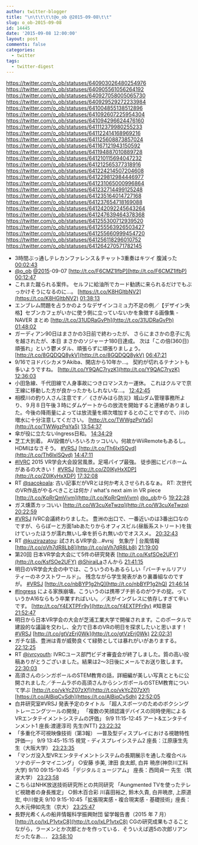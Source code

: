 ```yaml
---
author: twitter-blogger
title: "\n\t\t\t\t@o_ob @2015-09-08\t\t"
slug: o_ob-2015-09-08
id: 14445
date: '2015-09-08 12:00:00'
layout: post
comments: false
categories:
  - twitter
tags:
  - twitter-digest
---
```


https://twitter.com/o_ob/statuses/640903026480254976 https://twitter.com/o_ob/statuses/640905561056264192 https://twitter.com/o_ob/statuses/640927058005065730 https://twitter.com/o_ob/statuses/640929529272233984 https://twitter.com/o_ob/statuses/641004855138512896 https://twitter.com/o_ob/statuses/641092607225954304 https://twitter.com/o_ob/statuses/641094296624476160 https://twitter.com/o_ob/statuses/641112379980255233 https://twitter.com/o_ob/statuses/641122414168969216 https://twitter.com/o_ob/statuses/641125608873857024 https://twitter.com/o_ob/statuses/641167121943150592 https://twitter.com/o_ob/statuses/641194887010889728 https://twitter.com/o_ob/statuses/641210115694047232 https://twitter.com/o_ob/statuses/641212565377318916 https://twitter.com/o_ob/statuses/641224214507204608 https://twitter.com/o_ob/statuses/641229812984446977 https://twitter.com/o_ob/statuses/641231065000996864 https://twitter.com/o_ob/statuses/641232714499125248 https://twitter.com/o_ob/statuses/641235164014727168 https://twitter.com/o_ob/statuses/641237654718169088 https://twitter.com/o_ob/statuses/641242092245643264 https://twitter.com/o_ob/statuses/641247639464378368 https://twitter.com/o_ob/statuses/641255300712939520 https://twitter.com/o_ob/statuses/641255563926503427 https://twitter.com/o_ob/statuses/641255660999454720 https://twitter.com/o_ob/statuses/641256118296010752 https://twitter.com/o_ob/statuses/641264270571782145  

*   3時間ぶっ通しテレカンファレンス＆チャット3重奏はキツイ 腹減った [00:02:43](https://twitter.com/o_ob/statuses/640903026480254976)
*   [@o_ob](https://twitter.com/o_ob) [@2015](https://twitter.com/2015)-09-07 [http://t.co/F6CMZ1lfbP](http://t.co/F6CMZ1lfbP) [00:12:47](https://twitter.com/o_ob/statuses/640905561056264192)
*   これまた蹴られる案件。 セルフに給油所でカード勧誘に来られるだけでもぶっかけそうになるのに...。 [https://t.co/K8HGltbNV2](https://t.co/K8HGltbNV2) [01:38:13](https://twitter.com/o_ob/statuses/640927058005065730)
*   エンブレム問題を占うかのようなデザインコミュ力不足の例／【デザイン失格】セブンカフェがいかに使う側に立っていないかを象徴する画像集 - NAVER まとめ [http://t.co/31UDRaGvPh](http://t.co/31UDRaGvPh) [01:48:02](https://twitter.com/o_ob/statuses/640929529272233984)
*   ガーディアン90日はまさかの3日前で終わったが、 さらにまさかの息子に先を越されたが、本日 まさかのソジャーナ180日達成。 次は「この倍(360日)頑張れ」という鬱メダル、頑張らずに頑張りましょう。 [http://t.co/8GQDQQ8ykV](http://t.co/8GQDQQ8ykV) [06:47:21](https://twitter.com/o_ob/statuses/641004855138512896)
*   9/16でヨドバシカメラAkiba、開店から10年か...。 契約が切れるテナントも多いようですね。 [http://t.co/Y9QAC7ryzK](http://t.co/Y9QAC7ryzK) [12:36:03](https://twitter.com/o_ob/statuses/641092607225954304)
*   小田急線、千代田線で人身事故につきロマンスカー運休。 これはクルマで京王線に移動した方が良かったかもしれないな...。 [12:42:45](https://twitter.com/o_ob/statuses/641094296624476160)
*   相模川の釣り人さん注意です／《さがみはら防災》城山ダム管理事務所より、９月８日午後３時にダムゲートからの放流を開始すると連絡がありました。今後の降雨量によっては放流量を順次増加するとのことですので、川の増水に十分注意してください。 [http://t.co/TWWgzPqYa5](http://t.co/TWWgzPqYa5) [13:54:37](https://twitter.com/o_ob/statuses/641112379980255233)
*   傘が役に立たないIngress日和。 [14:34:29](https://twitter.com/o_ob/statuses/641122414168969216)
*   芝工大到着。 AV設備がいろいろカッコいい。何故かWiiRemoteもあるし。 HDMIはなさそう。 [#VRSJ](https://twitter.com/search?q=%23VRSJ&src=hash) [http://t.co/Th6IxlSQvd](http://t.co/Th6IxlSQvd) [14:47:11](https://twitter.com/o_ob/statuses/641125608873857024)
*   [#IVRC](https://twitter.com/search?q=%23IVRC&src=hash) 2015 VR学会大会設営風景。足場パイプ最強。 徒歩圏にビバホームがあるの大きい！ [#VRSJ](https://twitter.com/search?q=%23VRSJ&src=hash) [http://t.co/Z0IKyHxXDP](http://t.co/Z0IKyHxXDP) [17:32:08](https://twitter.com/o_ob/statuses/641167121943150592)
*   RT [@sacokoala](https://twitter.com/sacokoala): 古い記事だがVRとは何か考えさせられるなぁ。 RT: 次世代のVR作品がやるべきことは何か / what's next aim in VR piece [http://t.co/KpRrQmVivm](http://t.co/KpRrQmVivm) [@o_ob](https://twitter.com/o_ob)から [19:22:28](https://twitter.com/o_ob/statuses/641194887010889728)
*   ガス燻蒸カッコいい [http://t.co/W3cuXeTwzq](http://t.co/W3cuXeTwzq) [20:22:59](https://twitter.com/o_ob/statuses/641210115694047232)
*   [#VRSJ](https://twitter.com/search?q=%23VRSJ&src=hash) IVRC会議終わりました。 豊洲の出口で、一番近いのは3番出口なのですが、ららぽーと方面1abあたりからオフィスビル(昼飯系ストリート)を抜けていったほうが濡れ無いし傘を折られ無いのでオススメ。 [20:32:43](https://twitter.com/o_ob/statuses/641212565377318916)
*   RT [@kuzirazatou](https://twitter.com/kuzirazatou): 試されるVR学会...#vrsj　気象庁 | 台風情報 [http://t.co/qVh7dR8Lb8](http://t.co/qVh7dR8Lb8) [21:19:00](https://twitter.com/o_ob/statuses/641224214507204608)
*   第20回 日本VR学会大会にて5件の研究発表 [http://t.co/KsfSOe2UFY](http://t.co/KsfSOe2UFY) [@ShiraiLa](https://twitter.com/ShiraiLa)さんから [21:41:15](https://twitter.com/o_ob/statuses/641229812984446977)
*   明日のVR学会大会の中では、こういうのもあるらしい「バーチャルリアリティーのネクストワールド」。 残念ながら学生発表があり裏番組なのですが。 [#VRSJ](https://twitter.com/search?q=%23VRSJ&src=hash) [http://t.co/nbBYP1g2hQ](http://t.co/nbBYP1g2hQ) [21:46:14](https://twitter.com/o_ob/statuses/641231065000996864)
*   [#Ingress](https://twitter.com/search?q=%23Ingress&src=hash) による家族崩壊。こういうのは携帯ブチ折るのがウチの掟。っていうかA16ならもう卒業すればいい。／夫がイングレスに依存しすぎて辛いです。 [http://t.co/Y4EXTPFr9y](http://t.co/Y4EXTPFr9y) #知恵袋 [21:52:47](https://twitter.com/o_ob/statuses/641232714499125248)
*   明日から日本VR学会の大会が芝浦工業大学で開催されます。このポータルで建設的な議論を交わし、全力で日本のVRの明日を探求したいと思います！ [#VRSJ](https://twitter.com/search?q=%23VRSJ&src=hash) [http://t.co/gtVzErj0Wk](http://t.co/gtVzErj0Wk) [22:02:31](https://twitter.com/o_ob/statuses/641235164014727168)
*   ガチな話、豊洲は青が威勢良くて緑勢としては暴れがいがありまする。 [22:12:25](https://twitter.com/o_ob/statuses/641237654718169088)
*   RT [@ivrcyouth](https://twitter.com/ivrcyouth): IVRCユース部門ビデオ審査会が終了しました。質の高い投稿ありがとうございました。結果は2〜3日後にメールでお送り致します。 [22:30:03](https://twitter.com/o_ob/statuses/641242092245643264)
*   高須さんのシンガポールのSTEM教育の話，詳細編が美しい写真とともに公開されました／チームラボの高須さんからシンガポールのSTEM教育について学ぶ [http://t.co/vkYcZ07zXf](http://t.co/vkYcZ07zXf) [https://t.co/AlBiqCvSdh](https://t.co/AlBiqCvSdh) [22:52:05](https://twitter.com/o_ob/statuses/641247639464378368)
*   白井研究室#VRSJ 発表予定のタイトル 「超人スポーツのためのボクシングトレーニングツールの開発」 「複数の笑顔認識デバイスの同時使用によるVRエンタテイメントシステムの評価」 9/9 11:15-12:45 アート&エンタテインメント1 座長:渡邊淳司 先生(NTT) [23:22:32](https://twitter.com/o_ob/statuses/641255300712939520)
*   「多重化不可視映像技術（第3報） ―普及型ディスプレイにおける視聴特性評価―」 9/9 13:45-15:15 視覚 - ディスプレイシステム2 座長：江原康生先生（大阪大学） [23:23:35](https://twitter.com/o_ob/statuses/641255563926503427)
*   「マンガ没入型VRエンタテイメントシステムの長期展示を通した複合ペルソナのデータマイニング」 ○安藤 歩美, 津田 良太郎, 白井 暁彦(神奈川工科大学) 9/10 09:15-10:45 「デジタルミュージアム」 座長：西岡貞一 先生（筑波大学） [23:23:58](https://twitter.com/o_ob/statuses/641255660999454720)
*   こちらはNHK放送技術研究所との共同研究 「Aungmented TVを使ったテレビ視聴者の身長推定」 ○鈴木百合彩 川喜田裕之, 鈴木久貴, 白井暁彦, 上原道宏, 中川俊夫 9/10 9:15-10:45「拡張現実感・複合現実感 - 基礎技術」座長：久木元伸如先生（京大） [23:25:47](https://twitter.com/o_ob/statuses/641256118296010752)
*   長野光希くんの船井情報科学振興財団 留学報告書（2015 年 7 月） [http://t.co/lxLP1vtxC8](http://t.co/lxLP1vtxC8) CGの研究成果もさることながら，ラーメンとか次郎とかを作っている．そういえば週5の次郎リアンだったなあ…． [23:58:10](https://twitter.com/o_ob/statuses/641264270571782145)